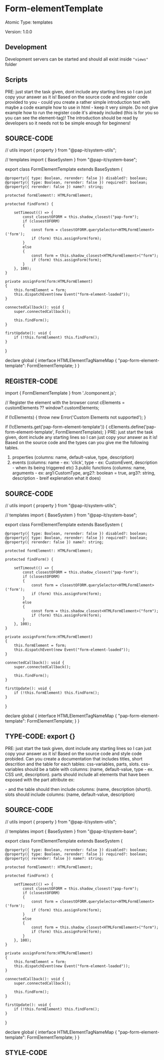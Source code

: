 # Form-elementTemplate

Atomic Type: templates

Version: 1.0.0

## Development

Development servers can be started and should all exist inside `"views"` folder

## Scripts
PRE: just start the task given, dont include any starting lines so I can just copy your answer as it is!
 Based on the source code and register code provided to you - could you create a rather simple introduction text with maybe a code example how to use in html - keep it very simple. Do not give example how to run the register code it's already included (this is for you so you can see the element-tag)! The introduction should be read by developers so it needs not to be simple enough for beginners!

## SOURCE-CODE

// utils
import { property } from "@pap-it/system-utils";

// templates
import { BaseSystem } from "@pap-it/system-base";

export class FormElementTemplate extends BaseSystem {

    @property({ type: Boolean, rerender: false }) disabled?: boolean;
    @property({ type: Boolean, rerender: false }) required?: boolean;
    @property({ rerender: false }) name?: string;

    protected formElement!: HTMLFormElement;

    protected findForm() {

        setTimeout(() => {
            const closestOFORM = this.shadow_closest("pap-form");
            if (closestOFORM)
            {
                const form = closestOFORM.querySelector<HTMLFormElement>('form');
                if (form) this.assignForm(form);
            }
            else 
            {
                const form = this.shadow_closest<HTMLFormElement>("form");
                if (form) this.assignForm(form);
            }
        }, 100);
    }

    private assignForm(form:HTMLFormElement)
    {
        this.formElement = form;
        this.dispatchEvent(new Event("form-element-loaded"));
    }

    connectedCallback(): void {
        super.connectedCallback();

        this.findForm();
    }

    firstUpdate(): void {
        if (!this.formElement) this.findForm();
    }
}

declare global {
    interface HTMLElementTagNameMap {
        "pap-form-element-template": FormElementTemplate;
    }
}

## REGISTER-CODE

import { FormElementTemplate } from './component.js';

// Register the element with the browser
const cElements = customElements ?? window?.customElements;

if (!cElements) {
  throw new Error('Custom Elements not supported');
}

if (!cElements.get('pap-form-element-template')) {
  cElements.define('pap-form-element-template', FormElementTemplate);
}
PRE: just start the task given, dont include any starting lines so I can just copy your answer as it is!
 Based on the source code and the types can you give me the following tables.

1. properties (columns: name, default-value, type, description)
2. events (columns: name - ex: 'click', type - ex: CustomEvent<ClickEvent>, description - when its being triggered etc)
3.public functions (columns: name, arguments - ex: arg1:CustomType, arg2?: boolean = true, arg3?: string, description - breif explenation what it does)

## SOURCE-CODE

 // utils
import { property } from "@pap-it/system-utils";

// templates
import { BaseSystem } from "@pap-it/system-base";

export class FormElementTemplate extends BaseSystem {

    @property({ type: Boolean, rerender: false }) disabled?: boolean;
    @property({ type: Boolean, rerender: false }) required?: boolean;
    @property({ rerender: false }) name?: string;

    protected formElement!: HTMLFormElement;

    protected findForm() {

        setTimeout(() => {
            const closestOFORM = this.shadow_closest("pap-form");
            if (closestOFORM)
            {
                const form = closestOFORM.querySelector<HTMLFormElement>('form');
                if (form) this.assignForm(form);
            }
            else 
            {
                const form = this.shadow_closest<HTMLFormElement>("form");
                if (form) this.assignForm(form);
            }
        }, 100);
    }

    private assignForm(form:HTMLFormElement)
    {
        this.formElement = form;
        this.dispatchEvent(new Event("form-element-loaded"));
    }

    connectedCallback(): void {
        super.connectedCallback();

        this.findForm();
    }

    firstUpdate(): void {
        if (!this.formElement) this.findForm();
    }
}

declare global {
    interface HTMLElementTagNameMap {
        "pap-form-element-template": FormElementTemplate;
    }
}

## TYPE-CODE: export {}
PRE: just start the task given, dont include any starting lines so I can just copy your answer as it is!
 Based on the source code and style code probided. Can you create a documentation that includes titles, short descrition and the table for each tables: css-variables, parts, slots.
css-variables should be a table with columns: (name, default-value, type - ex. CSS unit, description).
parts should include all elements that have been exposed with the part attribute ex: <p part='foo'> - and the table should then include columns: (name, description (short)).
slots should include columns: (name, default-value, description)

## SOURCE-CODE

// utils
import { property } from "@pap-it/system-utils";

// templates
import { BaseSystem } from "@pap-it/system-base";

export class FormElementTemplate extends BaseSystem {

    @property({ type: Boolean, rerender: false }) disabled?: boolean;
    @property({ type: Boolean, rerender: false }) required?: boolean;
    @property({ rerender: false }) name?: string;

    protected formElement!: HTMLFormElement;

    protected findForm() {

        setTimeout(() => {
            const closestOFORM = this.shadow_closest("pap-form");
            if (closestOFORM)
            {
                const form = closestOFORM.querySelector<HTMLFormElement>('form');
                if (form) this.assignForm(form);
            }
            else 
            {
                const form = this.shadow_closest<HTMLFormElement>("form");
                if (form) this.assignForm(form);
            }
        }, 100);
    }

    private assignForm(form:HTMLFormElement)
    {
        this.formElement = form;
        this.dispatchEvent(new Event("form-element-loaded"));
    }

    connectedCallback(): void {
        super.connectedCallback();

        this.findForm();
    }

    firstUpdate(): void {
        if (!this.formElement) this.findForm();
    }
}

declare global {
    interface HTMLElementTagNameMap {
        "pap-form-element-template": FormElementTemplate;
    }
}

## STYLE-CODE
